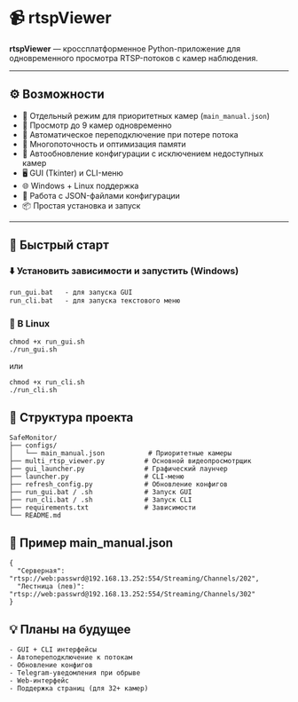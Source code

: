 # 📹 rtspViewer

**rtspViewer** — кроссплатформенное Python-приложение для одновременного просмотра RTSP-потоков с камер наблюдения.

---

## ⚙️ Возможности

- 📌 Отдельный режим для приоритетных камер (`main_manual.json`)
- 🎥 Просмотр до 9 камер одновременно
- 🔁 Автоматическое переподключение при потере потока
- 🧵 Многопоточность и оптимизация памяти
- 🔄 Автообновление конфигурации с исключением недоступных камер
- 🖥️ GUI (Tkinter) и CLI-меню
- 🌐 Windows + Linux поддержка
- 📁 Работа с JSON-файлами конфигурации
- 📦 Простая установка и запуск

---

## 🚀 Быстрый старт

### ⬇️ Установить зависимости и запустить (Windows)

```bat
run_gui.bat   - для запуска GUI
run_cli.bat   - для запуска текстового меню
```
### 🐧 В Linux
```commandline
chmod +x run_gui.sh
./run_gui.sh
```
или
```commandline
chmod +x run_cli.sh
./run_cli.sh
```

## 📁 Структура проекта

```commandline
SafeMonitor/
├── configs/
│   └── main_manual.json           # Приоритетные камеры
├── multi_rtsp_viewer.py          # Основной видеопросмотрщик
├── gui_launcher.py               # Графический лаунчер
├── launcher.py                   # CLI-меню
├── refresh_config.py             # Обновление конфигов
├── run_gui.bat / .sh             # Запуск GUI
├── run_cli.bat / .sh             # Запуск CLI
├── requirements.txt              # Зависимости
└── README.md

```

## 🧪 Пример main_manual.json
```commandline
{
  "Серверная": "rtsp://web:passwrd@192.168.13.252:554/Streaming/Channels/202",
  "Лестница (лев)": "rtsp://web:passwrd@192.168.13.252:554/Streaming/Channels/302"
}

```

## 💡 Планы на будущее
```commandline
- GUI + CLI интерфейсы
- Автопереподключение к потокам
- Обновление конфигов
- Telegram-уведомления при обрыве
- Web-интерфейс
- Поддержка страниц (для 32+ камер)
```